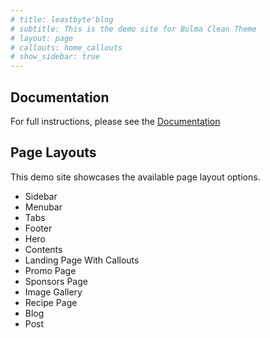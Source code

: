 ```yaml
---
# title: leastbyte'blog
# subtitle: This is the demo site for Bulma Clean Theme
# layout: page
# callouts: home_callouts
# show_sidebar: true
---
```


## Documentation

For full instructions, please see the [Documentation](/bulma-clean-theme/docs/)

## Page Layouts

This demo site showcases the available page layout options. 

* Sidebar
* Menubar
* Tabs
* Footer
* Hero
* Contents
* Landing Page With Callouts
* Promo Page
* Sponsors Page
* Image Gallery
* Recipe Page
* Blog
* Post


